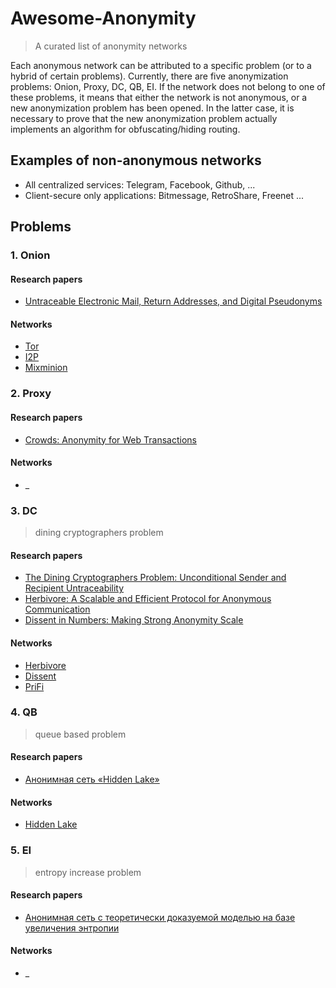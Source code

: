 # Awesome-Anonymity
> A curated list of anonymity networks

Each anonymous network can be attributed to a specific problem (or to a hybrid of certain problems). Currently, there are five anonymization problems: Onion, Proxy, DC, QB, EI. If the network does not belong to one of these problems, it means that either the network is not anonymous, or a new anonymization problem has been opened. In the latter case, it is necessary to prove that the new anonymization problem actually implements an algorithm for obfuscating/hiding routing.

## Examples of non-anonymous networks

* All centralized services: Telegram, Facebook, Github, ...
* Client-secure only applications: Bitmessage, RetroShare, Freenet ...

## Problems

### 1. Onion

#### Research papers
* [Untraceable Electronic Mail, Return Addresses, and Digital Pseudonyms](https://dl.acm.org/doi/10.1145/358549.358563)

#### Networks
* [Tor](https://www.torproject.org/ru/)
* [I2P](https://geti2p.com/)
* [Mixminion](https://github.com/mixminion/mixminion)

### 2. Proxy

#### Research papers
* [Crowds: Anonymity for Web Transactions](https://web.archive.org/web/20051212103028/http://avirubin.com/crowds.pdf)

#### Networks
* _

### 3. DC
> dining cryptographers problem

#### Research papers
* [The Dining Cryptographers Problem: Unconditional Sender and Recipient Untraceability](https://www.cs.cornell.edu/people/egs/herbivore/dcnets.html)
* [Herbivore: A Scalable and Efficient Protocol for Anonymous Communication](https://www.cs.cornell.edu/people/egs/herbivore/herbivore.pdf)
* [Dissent in Numbers: Making Strong Anonymity Scale](https://dedis.cs.yale.edu/dissent/papers/osdi12.pdf)

#### Networks
* [Herbivore](https://www.cs.cornell.edu/people/egs/herbivore/faq.html)
* [Dissent](https://github.com/dedis/Dissent)
* [PriFi](https://github.com/dedis/prifi)

### 4. QB
> queue based problem

#### Research papers
* [Анонимная сеть «Hidden Lake»](https://github.com/number571/go-peer/blob/master/docs/hidden_lake_anonymous_network.pdf)

#### Networks
* [Hidden Lake](https://github.com/number571/go-peer/tree/master/cmd/hidden_lake)

### 5. EI
> entropy increase problem

#### Research papers
* [Анонимная сеть с теоретически доказуемой моделью на базе увеличения энтропии](https://habr.com/ru/articles/743630/)

#### Networks
* _
